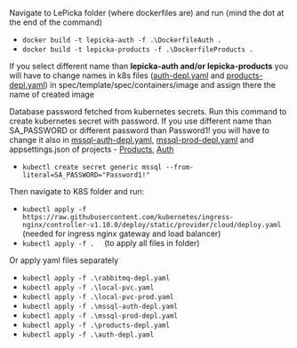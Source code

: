 Navigate to LePicka folder (where dockerfiles are) and run   (mind the dot at the end of the command)
- `docker build -t lepicka-auth -f .\DockerfileAuth .`
- `docker build -t lepicka-products -f .\DockerfileProducts .`

If you select different name than **lepicka-auth and/or lepicka-products** you will have to change names in k8s files ([auth-depl.yaml](https://github.com/4190/LePicka/blob/master/K8S/auth-depl.yaml) and [products-depl.yaml](https://github.com/4190/LePicka/blob/master/K8S/products-depl.yaml)) in spec/template/spec/containers/image and assign there the name of created image

Database password fetched from kubernetes secrets. Run this command to create kubernetes secret with password. If you use different name than SA_PASSWORD or different password than Password1! you will have to change it also in [mssql-auth-depl.yaml](https://github.com/4190/LePicka/blob/master/K8S/mssql-auth-depl.yaml), [mssql-prod-depl.yaml](https://github.com/4190/LePicka/blob/master/K8S/mssql-prod-depl.yaml) and appsettings.json of projects - [Products](https://github.com/4190/LePicka/blob/master/LePicka/LePickaProducts.API/appsettings.json), [Auth](https://github.com/4190/LePicka/blob/master/LePicka/Auth/appsettings.json)
- `kubectl create secret generic mssql --from-literal=SA_PASSWORD="Password1!"`


Then navigate to K8S folder and run: 
- `kubectl apply -f https://raw.githubusercontent.com/kubernetes/ingress-nginx/controller-v1.10.0/deploy/static/provider/cloud/deploy.yaml  `  (needed for ingress nginx gateway and load balancer)
- `kubectl apply -f .  `   (to apply all files in folder)

Or apply yaml files separately
- `kubectl apply -f .\rabbitmq-depl.yaml`
- `kubectl apply -f .\local-pvc.yaml`
- `kubectl apply -f .\local-pvc-prod.yaml`
- `kubectl apply -f .\mssql-auth-depl.yaml`
- `kubectl apply -f .\mssql-prod-depl.yaml`
- `kubectl apply -f .\products-depl.yaml`
- `kubectl apply -f .\auth-depl.yaml`
